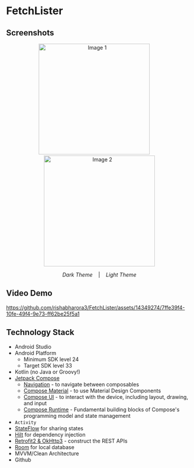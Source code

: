 # FetchLister

## Screenshots
<p align="center">
  <img src="https://github.com/rishabharora3/FetchLister/assets/14349274/cc66c9af-6964-4d22-80cf-e52adecd4b12" alt="Image 1" width="300">
    &nbsp;&nbsp;&nbsp;&nbsp;&nbsp;&nbsp;
  <img src="https://github.com/rishabharora3/FetchLister/assets/14349274/6b1446cc-2a41-43ad-ba07-9aeabc9f661e" alt="Image 2" width="300">
</p>
<p align="center">
  <em>Dark Theme</em> &nbsp;&nbsp;&nbsp;| &nbsp;&nbsp;&nbsp;<em>Light Theme</em>
</p>

## Video Demo

https://github.com/rishabharora3/FetchLister/assets/14349274/7ffe39f4-10fe-49f4-9e73-ff62be25f5a1

## Technology Stack

- Android Studio
- Android Platform
    - Minimum SDK level 24
    - Target SDK level 33
- Kotlin (no Java or Groovy!)
- [Jetpack Compose](https://developer.android.com/jetpack/compose)
    - [Navigation](https://developer.android.com/jetpack/compose/navigation) - to navigate between composables
    - [Compose Material](https://developer.android.com/jetpack/androidx/releases/compose-material) - to use Material Design Components
    - [Compose UI](https://developer.android.com/jetpack/androidx/releases/compose-ui) - to interact with the device, including layout, drawing, and input
    - [Compose Runtime](https://developer.android.com/jetpack/androidx/releases/compose-runtime) - Fundamental building blocks of Compose's programming model and state management
- `Activity`
- [StateFlow](https://kotlinlang.org/api/kotlinx.coroutines/kotlinx-coroutines-core/kotlinx.coroutines.flow/-state-flow/) for sharing states
- [Hilt](https://developer.android.com/training/dependency-injection/hilt-android) for dependency injection
- [Retrofit2 & OkHttp3](https://github.com/square/retrofit) - construct the REST APIs
- [Room](https://developer.android.com/jetpack/androidx/releases/room) for local database
- MVVM/Clean Architecture
- Github

